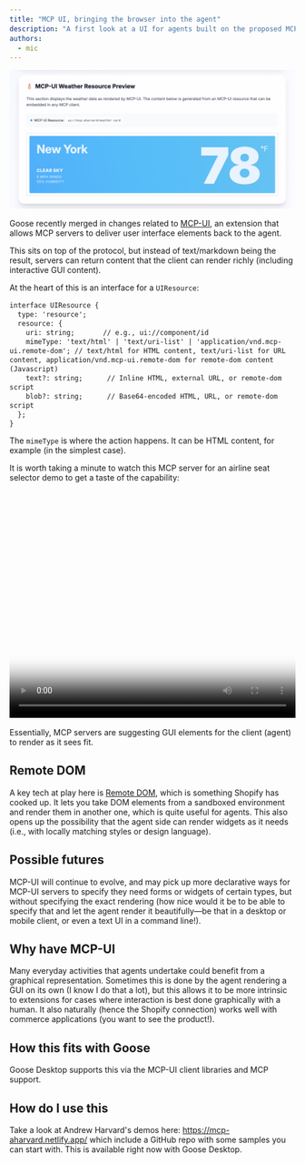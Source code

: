 ```yaml
---
title: "MCP UI, bringing the browser into the agent"
description: "A first look at a UI for agents built on the proposed MCP-UI extension"
authors:
  - mic
---
```


![blog cover](mcp-ui-shot.png)

Goose recently merged in changes related to [MCP-UI](https://mcpui.dev/), an extension that allows MCP servers to deliver user interface elements back to the agent.

This sits on top of the protocol, but instead of text/markdown being the result, servers can return content that the client can render richly (including interactive GUI content).

<!-- truncate -->

At the heart of this is an interface for a `UIResource`:

```
interface UIResource {
  type: 'resource';
  resource: {
    uri: string;       // e.g., ui://component/id
    mimeType: 'text/html' | 'text/uri-list' | 'application/vnd.mcp-ui.remote-dom'; // text/html for HTML content, text/uri-list for URL content, application/vnd.mcp-ui.remote-dom for remote-dom content (Javascript)
    text?: string;      // Inline HTML, external URL, or remote-dom script
    blob?: string;      // Base64-encoded HTML, URL, or remote-dom script
  };
}
```

The `mimeType` is where the action happens. It can be HTML content, for example (in the simplest case).

It is worth taking a minute to watch this MCP server for an airline seat selector demo to get a taste of the capability:

<div style={{ width: '100%', maxWidth: '800px', margin: '0 auto' }}>
  <video 
    controls 
    width="100%" 
    height="400px"
    poster={require('@site/static/img/mcp-ui-shot.png').default}
    playsInline
  >
    <source src={require('@site/static/videos/mcp-ui.mov').default} type="video/mp4" />
    Your browser does not support the video tag.
  </video>
</div>

Essentially, MCP servers are suggesting GUI elements for the client (agent) to render as it sees fit.

## Remote DOM

A key tech at play here is <a href='https://github.com/Shopify/remote-dom'>Remote DOM</a>, which is something Shopify has cooked up. It lets you take DOM elements from a sandboxed environment and render them in another one, which is quite useful for agents. This also opens up the possibility that the agent side can render widgets as it needs (i.e., with locally matching styles or design language).

## Possible futures

MCP-UI will continue to evolve, and may pick up more declarative ways for MCP-UI servers to specify they need forms or widgets of certain types, but without specifying the exact rendering (how nice would it be to be able to specify that and let the agent render it beautifully—be that in a desktop or mobile client, or even a text UI in a command line!).

## Why have MCP-UI

Many everyday activities that agents undertake could benefit from a graphical representation. Sometimes this is done by the agent rendering a GUI on its own (I know I do that a lot), but this allows it to be more intrinsic to extensions for cases where interaction is best done graphically with a human. It also naturally (hence the Shopify connection) works well with commerce applications (you want to see the product!).

## How this fits with Goose

Goose Desktop supports this via the MCP-UI client libraries and MCP support.

## How do I use this

Take a look at Andrew Harvard's demos here: https://mcp-aharvard.netlify.app/ which include a GitHub repo with some samples you can start with.
This is available right now with Goose Desktop.



<head>
  <meta property="og:title" content="MCP UI, bringing the browser into the agent" />
  <meta property="og:type" content="article" />
  <meta property="og:url" content="https://block.github.io/goose/blog/2025/08/11/mcp-ui-post-browser-world" />
  <meta property="og:description" content="A first look at a UI for agents built on the proposed MCP-UI extension" />
  <meta property="og:image" content="https://block.github.io/goose/assets/images/mcp-ui-shot-1b80ebfab25d885a8ead1ca24bb6cf13.png" />
  <meta name="twitter:card" content="summary_large_image" />
  <meta property="twitter:domain" content="block.github.io/goose" />
  <meta name="twitter:title" content="A first look at a UI for agents built on the proposed MCP-UI extension" />
  <meta name="twitter:description" content="A first look at a UI for agents built on the proposed MCP-UI extension" />
  <meta name="twitter:image" content="https://block.github.io/goose/assets/images/mcp-ui-shot.png" />
</head>
